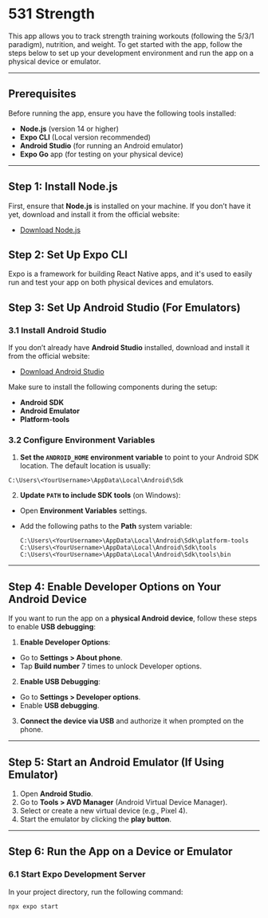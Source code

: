 # 531 Strength

This app allows you to track strength training workouts (following the 5/3/1 paradigm), nutrition, and weight. To get started with the app, follow the steps below to set up your development environment and run the app on a physical device or emulator.

---

## Prerequisites

Before running the app, ensure you have the following tools installed:

- **Node.js** (version 14 or higher)
- **Expo CLI** (Local version recommended)
- **Android Studio** (for running an Android emulator)
- **Expo Go** app (for testing on your physical device)

---

## Step 1: Install Node.js

First, ensure that **Node.js** is installed on your machine. If you don’t have it yet, download and install it from the official website:

- [Download Node.js](https://nodejs.org/)

## Step 2: Set Up Expo CLI

Expo is a framework for building React Native apps, and it's used to easily run and test your app on both physical devices and emulators.

## Step 3: Set Up Android Studio (For Emulators)

### 3.1 Install Android Studio

If you don’t already have **Android Studio** installed, download and install it from the official website:

- [Download Android Studio](https://developer.android.com/studio)

Make sure to install the following components during the setup:

- **Android SDK**
- **Android Emulator**
- **Platform-tools**

### 3.2 Configure Environment Variables

1. **Set the `ANDROID_HOME` environment variable** to point to your Android SDK location. The default location is usually:

```
C:\Users\<YourUsername>\AppData\Local\Android\Sdk
```

2. **Update `PATH` to include SDK tools** (on Windows):

- Open **Environment Variables** settings.
- Add the following paths to the **Path** system variable:

  ```
  C:\Users\<YourUsername>\AppData\Local\Android\Sdk\platform-tools
  C:\Users\<YourUsername>\AppData\Local\Android\Sdk\tools
  C:\Users\<YourUsername>\AppData\Local\Android\Sdk\tools\bin
  ```

---

## Step 4: Enable Developer Options on Your Android Device

If you want to run the app on a **physical Android device**, follow these steps to enable **USB debugging**:

1. **Enable Developer Options**:

- Go to **Settings > About phone**.
- Tap **Build number** 7 times to unlock Developer options.

2. **Enable USB Debugging**:

- Go to **Settings > Developer options**.
- Enable **USB debugging**.

3. **Connect the device via USB** and authorize it when prompted on the phone.

---

## Step 5: Start an Android Emulator (If Using Emulator)

1. Open **Android Studio**.
2. Go to **Tools > AVD Manager** (Android Virtual Device Manager).
3. Select or create a new virtual device (e.g., Pixel 4).
4. Start the emulator by clicking the **play button**.

---

## Step 6: Run the App on a Device or Emulator

### 6.1 Start Expo Development Server

In your project directory, run the following command:

```bash
npx expo start
```
